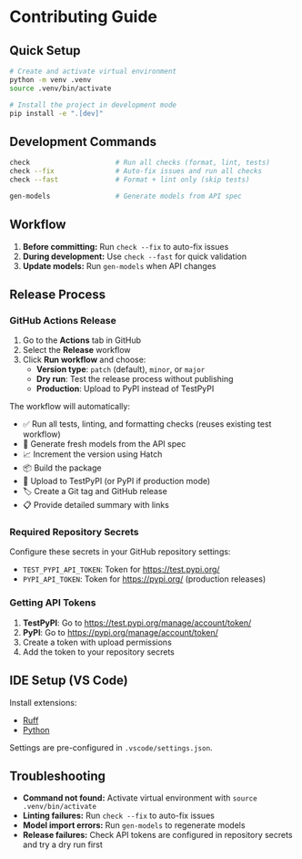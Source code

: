 # Contributing Guide

## Quick Setup

```bash
# Create and activate virtual environment
python -m venv .venv
source .venv/bin/activate

# Install the project in development mode
pip install -e ".[dev]"
```

## Development Commands

```bash
check                     # Run all checks (format, lint, tests)
check --fix               # Auto-fix issues and run all checks
check --fast              # Format + lint only (skip tests)

gen-models                # Generate models from API spec
```

## Workflow

1. **Before committing:** Run `check --fix` to auto-fix issues
2. **During development:** Use `check --fast` for quick validation
3. **Update models:** Run `gen-models` when API changes

## Release Process

### GitHub Actions Release

1. Go to the **Actions** tab in GitHub
2. Select the **Release** workflow
3. Click **Run workflow** and choose:
   - **Version type**: `patch` (default), `minor`, or `major`
   - **Dry run**: Test the release process without publishing
   - **Production**: Upload to PyPI instead of TestPyPI

The workflow will automatically:

- ✅ Run all tests, linting, and formatting checks (reuses existing test workflow)
- 🔄 Generate fresh models from the API spec
- 📈 Increment the version using Hatch
- 📦 Build the package
- 🚀 Upload to TestPyPI (or PyPI if production mode)
- 🏷️ Create a Git tag and GitHub release
- 📋 Provide detailed summary with links

### Required Repository Secrets

Configure these secrets in your GitHub repository settings:

- `TEST_PYPI_API_TOKEN`: Token for https://test.pypi.org/
- `PYPI_API_TOKEN`: Token for https://pypi.org/ (production releases)

### Getting API Tokens

1. **TestPyPI**: Go to https://test.pypi.org/manage/account/token/
2. **PyPI**: Go to https://pypi.org/manage/account/token/
3. Create a token with upload permissions
4. Add the token to your repository secrets

## IDE Setup (VS Code)

Install extensions:

- [Ruff](https://marketplace.visualstudio.com/items?itemName=charliermarsh.ruff)
- [Python](https://marketplace.visualstudio.com/items?itemName=ms-python.python)

Settings are pre-configured in `.vscode/settings.json`.

## Troubleshooting

- **Command not found:** Activate virtual environment with `source .venv/bin/activate`
- **Linting failures:** Run `check --fix` to auto-fix issues
- **Model import errors:** Run `gen-models` to regenerate models
- **Release failures:** Check API tokens are configured in repository secrets and try a dry run first
